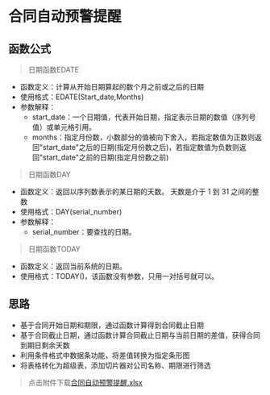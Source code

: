 # 合同自动预警提醒

## 函数公式

> 日期函数EDATE

- 函数定义：计算从开始日期算起的数个月之前或之后的日期
- 使用格式：EDATE(Start_date,Months)
- 参数解释：
  - start_date：一个日期值，代表开始日期，指定表示日期的数值（序列号值）或单元格引用。
  - months：指定月份数，小数部分的值被向下舍入，若指定数值为正数则返回"start_date"之后的日期(指定月份数之后)，若指定数值为负数则返回"start_date"之前的日期(指定月份数之前)

> 日期函数DAY

- 函数定义：返回以序列数表示的某日期的天数。 天数是介于 1 到 31 之间的整数
- 使用格式：DAY(serial_number)
- 参数解释：
  - serial_number：要查找的日期。

> 日期函数TODAY

- 函数定义：返回当前系统的日期。
- 使用格式：TODAY()，该函数没有参数，只用一对括号就可以。

## 思路

- 基于合同开始日期和期限，通过函数计算得到合同截止日期
- 基于合同截止日期，通过函数计算合同截止日期与当前日期的差值，获得合同到期日剩余天数
- 利用条件格式中数据条功能，将差值转换为指定条形图
- 将表格转化为超级表，添加切片器对公司名称、期限进行筛选

> 点击附件下载<a href="../media/合同自动预警提醒.xlsx" download='合同自动预警提醒.xlsx'>合同自动预警提醒.xlsx</a>